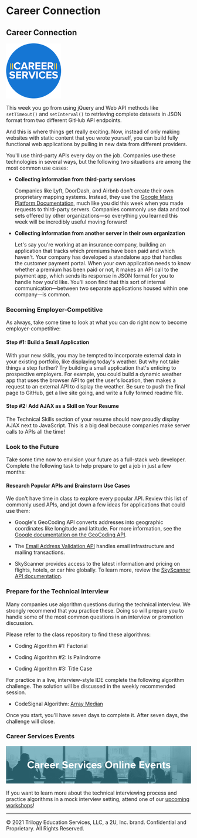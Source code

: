 # Career Connection

## Career Connection

![Career Services Logo](./assets/cs_logo.png#right)

This week you go from using jQuery and Web API methods like `setTimeout()` and `setInterval()` to retrieving complete datasets in JSON format from two different GitHub API endpoints. 

And this is where things get really exciting. Now, instead of only making websites with static content that you wrote yourself, you can build fully functional web applications by pulling in new data from different providers.

You'll use third-party APIs every day on the job. Companies use these technologies in several ways, but the following two situations are among the most common use cases:

* **Collecting information from third-party services**

    Companies like Lyft, DoorDash, and Airbnb don't create their own proprietary mapping systems. Instead, they use the [Google Maps Platform Documentation](https://developers.google.com/maps/documentation), much like you did this week when you made requests to third-party servers. Companies commonly use data and tool sets offered by other organizations&mdash;so everything you learned this week will be incredibly useful moving forward!

* **Collecting information from another server in their own organization**

    Let's say you're working at an insurance company, building an application that tracks which premiums have been paid and which haven't. Your company has developed a standalone app that handles the customer payment portal. When your own application needs to know whether a premium has been paid or not, it makes an API call to the payment app, which sends its response in JSON format for you to handle how you'd like. You'll soon find that this sort of internal communication&mdash;between two separate applications housed within one company&mdash;is common.

### Becoming Employer-Competitive

As always, take some time to look at what you can do right now to become employer-competitive:

#### Step #1: Build a Small Application

With your new skills, you may be tempted to incorporate external data in your existing portfolio, like displaying today's weather. But why not take things a step further? Try building a small application that's enticing to prospective employers. For example, you could build a dynamic weather app that uses the browser API to get the user's location, then makes a request to an external API to display the weather. Be sure to push the final page to GitHub, get a live site going, and write a fully formed readme file.

#### Step #2: Add AJAX as a Skill on Your Resume

The Technical Skills section of your resume should now proudly display AJAX next to JavaScript. This is a big deal because companies make server calls to APIs all the time!

### Look to the Future

Take some time now to envision your future as a full-stack web developer. Complete the following task to help prepare to get a job in just a few months:

#### Research Popular APIs and Brainstorm Use Cases

We don't have time in class to explore every popular API. Review this list of commonly used APIs, and jot down a few ideas for applications that could use them:

* Google's GeoCoding API converts addresses into geographic coordinates like longitude and latitude. For more information, see the [Google documentation on the GeoCoding API](https://developers.google.com/maps/documentation/geocoding/start).

* The [Email Address Validation API](https://sendgrid.com/solutions/email-validation-api/) handles email infrastructure and mailing transactions.

* SkyScanner provides access to the latest information and pricing on flights, hotels, or car hire globally. To learn more, review the [SkyScanner API documentation](https://skyscanner.github.io/slate/).

### Prepare for the Technical Interview

Many companies use algorithm questions during the technical interview. We strongly recommend that you practice these. Doing so will prepare you to handle some of the most common questions in an interview or promotion discussion.

Please refer to the class repository to find these algorithms:

* Coding Algorithm #1: Factorial

* Coding Algorithm #2: Is Palindrome

* Coding Algorithm #3: Title Case

For practice in a live, interview-style IDE complete the following algorithm challenge. The solution will be discussed in the weekly recommended session.

* CodeSignal Algorithm: [Array Median](https://app.codesignal.com/public-test/KXE5b7L3CPKSdYkzh/35X8aLqz9hNStg)

Once you start, you'll have seven days to complete it. After seven days, the challenge will close.

### Career Services Events

![Career Services Online Events graphic](./assets/online-events.png)

If you want to learn more about the technical interviewing process and practice algorithms in a mock interview setting, attend one of our [upcoming workshops](https://careerservicesonlineevents.splashthat.com/)!

---

© 2021 Trilogy Education Services, LLC, a 2U, Inc. brand. Confidential and Proprietary. All Rights Reserved.
